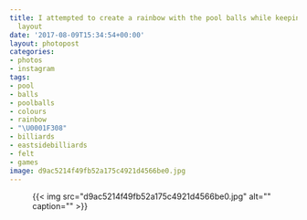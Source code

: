 ```yaml
---
title: I attempted to create a rainbow with the pool balls while keeping the correct
  layout
date: '2017-08-09T15:34:54+00:00'
layout: photopost
categories:
- photos
- instagram
tags:
- pool
- balls
- poolballs
- colours
- rainbow
- "\U0001F308"
- billiards
- eastsidebilliards
- felt
- games
image: d9ac5214f49fb52a175c4921d4566be0.jpg
---
```


<figure class="photo photo--square">
  {{< img src="d9ac5214f49fb52a175c4921d4566be0.jpg" alt="" caption="" >}}

</figure>




